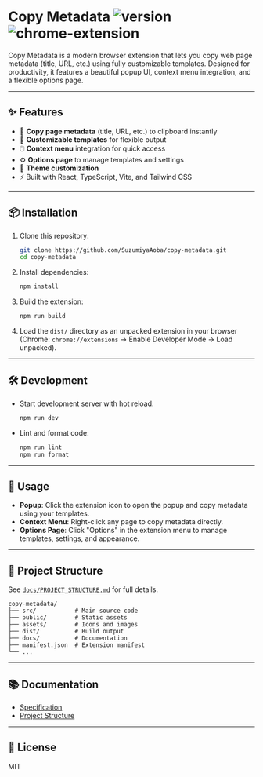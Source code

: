 # Copy Metadata ![version](https://img.shields.io/badge/version-0.1.0-blue) ![chrome-extension](https://img.shields.io/badge/chrome-extension-brightgreen)

Copy Metadata is a modern browser extension that lets you copy web page metadata (title, URL, etc.) using fully customizable templates. Designed for productivity, it features a beautiful popup UI, context menu integration, and a flexible options page.

---

## ✨ Features

- 🚀 **Copy page metadata** (title, URL, etc.) to clipboard instantly
- 📝 **Customizable templates** for flexible output
- 🖱️ **Context menu** integration for quick access
- ⚙️ **Options page** to manage templates and settings
- 🎨 **Theme customization**
- ⚡ Built with React, TypeScript, Vite, and Tailwind CSS

---

## 📦 Installation

1. Clone this repository:
   ```sh
   git clone https://github.com/SuzumiyaAoba/copy-metadata.git
   cd copy-metadata
   ```
2. Install dependencies:
   ```sh
   npm install
   ```
3. Build the extension:
   ```sh
   npm run build
   ```
4. Load the `dist/` directory as an unpacked extension in your browser (Chrome: `chrome://extensions` → Enable Developer Mode → Load unpacked).

---

## 🛠️ Development

- Start development server with hot reload:
  ```sh
  npm run dev
  ```
- Lint and format code:
  ```sh
  npm run lint
  npm run format
  ```

---

## 🧩 Usage

- **Popup**: Click the extension icon to open the popup and copy metadata using your templates.
- **Context Menu**: Right-click any page to copy metadata directly.
- **Options Page**: Click "Options" in the extension menu to manage templates, settings, and appearance.

---

## 📁 Project Structure

See [`docs/PROJECT_STRUCTURE.md`](docs/PROJECT_STRUCTURE.md) for full details.

```
copy-metadata/
├── src/           # Main source code
├── public/        # Static assets
├── assets/        # Icons and images
├── dist/          # Build output
├── docs/          # Documentation
├── manifest.json  # Extension manifest
└── ...
```

---

## 📚 Documentation

- [Specification](docs/SPECIFICATION.md)
- [Project Structure](docs/PROJECT_STRUCTURE.md)

---

## 📝 License

MIT
